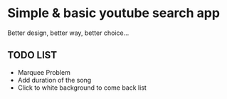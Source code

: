 Simple & basic youtube search app
=================================

Better design, better way, better choice...

TODO LIST
---------
* Marquee Problem
* Add duration of the song
* Click to white background to come back list
